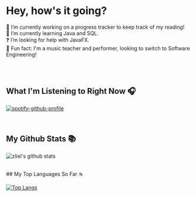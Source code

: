 # Hey, how's it going?

🔭 I’m currently working on a progress tracker to keep track of my reading!<br>
🌱 I’m currently learning Java and SQL.<br>
❓  I’m looking for help with JavaFX. <br>
🎵 Fun fact: I'm a music teacher and performer, looking to switch to Software Engineering!

<br>
<br>

## What I'm Listening to Right Now 🎧
[![spotify-github-profile](https://spotify-github-profile.vercel.app/api/view?uid=busterfreeze&cover_image=true&theme=default)](https://github.com/kittinan/spotify-github-profile)

<br>

## My Github Stats 📚
![zliel's github stats](https://github-readme-stats.vercel.app/api?username=zliel&show_icons=true&theme=tokyonight)

<br>
## My Top Languages So Far ☕ <br>

[![Top Langs](https://github-readme-stats.vercel.app/api/top-langs/?username=zliel&layout=compact&theme=tokyonight)](https://github.com/zliel/github-readme-stats)
